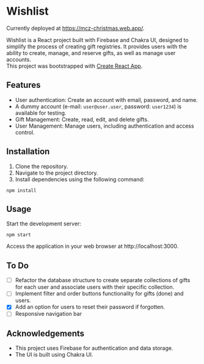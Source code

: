 
# Wishlist

Currently deployed at https://mcz-christmas.web.app/.

Wishlist is a React project built with Firebase and Chakra UI, designed to simplify the process of creating gift registries. It provides users with the ability to create, manage, and reserve gifts, as well as manage user accounts.  
This project was bootstrapped with [Create React App](https://github.com/facebook/create-react-app).  

## Features

- User authentication: Create an account with email, password, and name.
- A dummy account (e-mail: `user@user.user`, password: `user1234`) is available for testing.
- Gift Management: Create, read, edit, and delete gifts.
- User Management: Manage users, including authentication and access control.

## Installation

1. Clone the repository.
2. Navigate to the project directory.
3. Install dependencies using the following command:

```
npm install
```

## Usage
Start the development server:
```
npm start
```

Access the application in your web browser at http://localhost:3000.
## To Do
- [ ] Refactor the database structure to create separate collections of gifts for each user and associate users with their specific collection.
- [ ] Implement filter and order buttons functionality for gifts (done) and users.
- [x] Add an option for users to reset their password if forgotten.
- [ ] Responsive navigation bar
## Acknowledgements
- This project uses Firebase for authentication and data storage.
- The UI is built using Chakra UI.